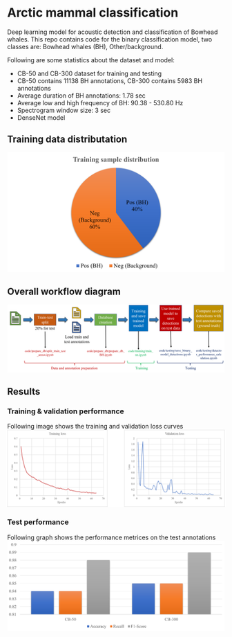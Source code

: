 # Arctic mammal classification

Deep learning model for acoustic detection and classification of Bowhead whales. This repo contains code for the binary classification model, two classes are: Bowhead whales (BH), Other/background.

Following are some statistics about the dataset and model:
- CB-50 and CB-300 dataset for training and testing
- CB-50 contains 11138 BH annotations, CB-300 contains 5983 BH annotations
- Average duration of BH annotations: 1.78 sec
- Average low and high frequency of BH: 90.38 - 530.80 Hz
- Spectrogram window size: 3 sec
- DenseNet model

## Training data distributation
![Alt text](images/train_distribution.png?raw=true)

## Overall workflow diagram
![Alt text](images/workflow.png?raw=true)

## Results
### Training & validation performance
Following image shows the training and validation loss curves
![Alt text](images/training_loss.png?raw=true)

### Test performance
Following graph shows the performance metrices on the test annotations
![Alt text](images/test_performance.png?raw=true)